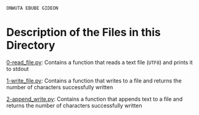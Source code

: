 ```
ONWUTA EBUBE GIDEON
```

# Description of the Files in this Directory


[0-read_file.py](./0-read_file.py): Contains a function that reads a text file (``UTF8``) and prints it to stdout


[1-write_file.py](./1-write_file.py): Contains a function that writes to a file and returns the number of characters successfully written


[2-append_write.py](./2-append_write.py): Contains a function that appends text to a file and returns the number of characters successfully written
